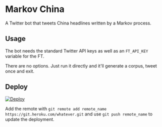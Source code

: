 # Markov China

A Twitter bot that tweets China headlines written by a Markov process.

## Usage

The bot needs the standard Twitter API keys as well as an `FT_API_KEY` variable for the FT.

There are no options. Just run it directly and it'll generate a corpus, tweet once and exit.

## Deploy

[![Deploy](https://www.herokucdn.com/deploy/button.svg)](https://heroku.com/deploy?template=https://github.com/fionn/markov-china)

Add the remote with `git remote add remote_name https://git.heroku.com/whatever.git` and use `git push remote_name` to update the deployment.
